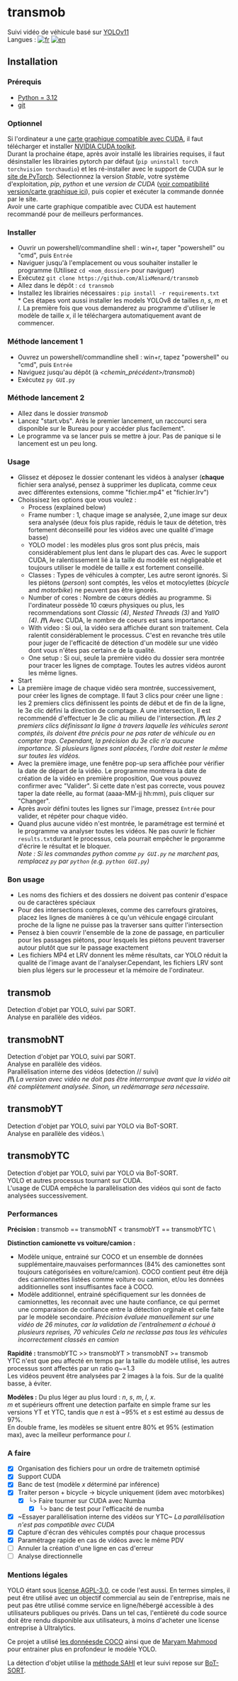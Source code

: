 # transmob
Suivi vidéo de véhicule basé sur [YOLOv11](https://github.com/ultralytics/ultralytics) \
Langues : [![fr](https://img.shields.io/badge/lang-fr-blue.svg)](https://github.com/AlixMenard/transmob/blob/main/README.fr.md)
[![en](https://img.shields.io/badge/lang-en-red.svg)](https://github.com/AlixMenard/transmob/blob/main/README.md)

## Installation
### Prérequis
- [Python = 3.12](https://www.python.org/downloads/release/python-3127/)
- [git](https://git-scm.com/downloads/win)
### Optionnel
Si l'ordinateur a une [carte graphique compatible avec CUDA](https://en.wikipedia.org/wiki/CUDA#GPUs_supported), il faut télécharger et installer [NVIDIA CUDA toolkit](https://developer.nvidia.com/cuda-downloads).\
Durant la prochaine étape, après avoir installé les librairies requises, il faut désinstaller les librairies pytorch par défaut (`pip uninstall torch torchvision torchaudio`) et les ré-installer avec le support de CUDA sur le [site de PyTorch](https://pytorch.org/get-started/locally/). Sélectionnez la version *Stable*, votre système d'exploitation, *pip*, *python* et une *version de CUDA* ([voir compatibilité version/carte graphique ici](https://en.wikipedia.org/wiki/CUDA#GPUs_supported)), puis copier et exécuter la commande donnée par le site.\
Avoir une carte graphique compatible avec CUDA est hautement recommandé pour de meilleurs performances.

### Installer
- Ouvrir un powershell/commandline shell : win+r, taper "powershell" ou "cmd", puis `Entrée`
- Naviguer jusqu'à l'emplacement ou vous souhaiter installer le programme (Utilisez `cd <nom_dossier>` pour naviguer)
- Exécutez `git clone https://github.com/AlixMenard/transmob`
- Allez dans le dépôt : `cd transmob`
- Installez les librairies nécessaires : `pip install -r requirements.txt`\
\* Ces étapes vont aussi installer les models YOLOv8 de tailles *n*, *s*, *m* et *l*. La première fois que vous demanderez au programme d'utiliser le modèle de taille *x*, il le téléchargera automatiquement avant de commencer.

### Méthode lancement 1
- Ouvrez un powershell/commandline shell : win+r, tapez "powershell" ou "cmd", puis `Entrée`
- Naviguez jusqu'au dépôt (à *<chemin_précédent>/transmob*)
- Exécutez `py GUI.py`
### Méthode lancement 2
- Allez dans le dossier *transmob*
- Lancez "start.vbs". Arès le premier lancement, un raccourci sera disponible sur le Bureau pour y accéder plus facilement".
- Le programme va se lancer puis se mettre à jour. Pas de panique si le lancement est un peu long.
### Usage
- Glissez et déposez le dossier contenant les vidéos à analyser (**chaque** fichier sera analysé, pensez à supprimer les duplicata, comme ceux avec différentes extensions, comme "fichier.mp4" et "fichier.lrv")
- Choissisez les options que vous voulez :
  - Process (explained below)
  - Frame number : 1, chaque image se analysée, 2,une image sur deux sera analysée (deux fois plus rapide, réduis le taux de détetion, très fortement déconseillé pour les vidéos avec une qualité d'image basse)
  - YOLO model : les modèles plus gros sont plus précis, mais considérablement plus lent dans le plupart des cas. Avec le support CUDA, le ralentissement lié à la taille du modèle est négligeable et toujours utiliser le modèle de taille *x* est fortement conseillé. 
  - Classes : Types de véhicules à compter, Les autre seront ignorés. Si les piétons (*person*) sont comptés, les vélos et motocylettes (*bicycle* and *motorbike*) ne peuvent pas être ignorés.
  - Number of cores : Nombre de cœurs dédiés au programme. Si l'ordinateur possède 10 cœurs physiques ou plus, les recommendations sont *Classic (4)*, *Nested Threads (3)* and *YallO (4)*. **/!\\** Avec CUDA, le nombre de coeurs est sans importance.
  - With video : Si oui, la vidéo sera affichée durant son traitement. Cela ralentit considérablement le processus. C'est en revanche très utile pour juger de l'efficacité de détection d'un modèle sur une vidéo dont vous n'êtes pas certain.e de la qualité.
  - One setup : Si oui, seule la première vidéo du dossier sera montrée pour tracer les lignes de comptage. Toutes les autres vidéos auront les même lignes.
- Start
- La première image de chaque vidéo sera montrée, successivement, pour créer les lignes de comptage. Il faut 3 clics pour créer une ligne : les 2 premiers clics définissent les points de début et de fin de la ligne, le 3e clic défini la direction de comptage. A une intersection, Il est recommendé d'effectuer le 3e clic au milieu de l'intersection. **/!\\** *les 2 premiers clics définissant la ligne à travers laquelle les véhicules seront comptés, ils doivent être précis pour ne pas rater de véhicule ou en compter trop. Cependant, la précision du 3e clic n'a aucune importance. Si plusieurs lignes sont placées, l'ordre doit rester le même sur toutes les vidéos.*
- Avec la première image, une fenêtre pop-up sera affichée pour vérifier la date de départ de la vidéo. Le programme montrera la date de création de la vidéo en première proposition, Que vous pouvez confirmer avec "Valider". Si cette date n'est pas correcte, vous pouvez taper la date réelle, au format (aaaa-MM-jj hh:mm), puis cliquer sur "Changer".
- Après avoir défini toutes les lignes sur l'image, pressez `Entrée` pour valider, et répéter pour chaque vidéo.
- Quand plus aucune vidéo n'est montrée, le paramétrage est terminé et le programme va analyser toutes les vidéos. Ne pas ouvrir le fichier `results.txt`durant le processus, cela pourrait empêcher le prgoramme d'écrire le résultat et le bloquer. \
*Note : Si les commandes python comme `py GUI.py` ne marchent pas, remplacez `py` par `python` (e.g. `python GUI.py`)*

### Bon usage
- Les noms des fichiers et des dossiers ne doivent pas contenir d'espace ou de caractères spéciaux
- Pour des intersections complexes, comme des carrefours giratoires, placez les lignes de manières à ce qu'un véhicule engagé circulant proche de la ligne ne puisse pas la traverser sans quitter l'intersection
- Pensez à bien couvrir l'ensemble de la zone de passage, en particulier pour les passages piétons, pour lesquels les piétons peuvent traverser autour plutôt que sur le passage exactement
- Les fichiers MP4 et LRV donnent les même résultats, car YOLO réduit la qualité de l'image avant de l'analyser.Cependant, les fichiers LRV sont bien plus légers sur le processeur et la mémoire de l'ordinateur.

## transmob

Detection d'objet par YOLO, suivi par SORT.\
Analyse en parallèle des vidéos.

## transmobNT

Detection d'objet par YOLO, suivi par SORT.\
Analyse en parallèle des vidéos.\
Parallélisation interne des vidéos (detection // suivi) \
**/!\\** *La version avec vidéo ne doit pas être interrompue avant que la vidéo ait été complètement analysée. Sinon, un redémarrage sera nécessaire.*

## transmobYT

Detection d'objet par YOLO, suivi par YOLO via BoT-SORT.\
Analyse en parallèle des vidéos.\

## transmobYTC

Detection d'objet par YOLO, suivi par YOLO via BoT-SORT.\
YOLO et autres processus tournant sur CUDA.\
L'usage de CUDA empêche la parallèlisation des vidéos qui sont de facto analysées successivement.

### Performances
**Précision :** transmob == transmobNT < transmobYT == transmobYTC \

**Distinction camionette vs voiture/camion :** 
- Modèle unique, entrainé sur COCO et un ensemble de données supplémentaire,mauvaises performannces (84% des camionettes sont toujours catégorisées en voiture/camion). COCO contient peut être déjà des camionnettes listées comme voiture ou camion, et/ou les données additionnelles sont insuffisantes face à COCO. 
- Modèle additionnel, entrainé spécifiquement sur les données de camionnettes, les reconnait avec une haute confiance, ce qui permet une comparaison de confiance entre la détection orginale et celle faite par le modèle secondaire. 
*Précision évaluée manuellement sur une vidéo de 26 minutes, car la validation de l'entraînement a échoué à plusieurs reprises, 70 vehicules*
*Cela ne reclasse pas tous les véhicules incorrectement classés en camion*

**Rapidité :** transmobYTC >> transmobYT > transmobNT >= transmob \
YTC n'est que peu affecté en temps par la taille du modèle utilisé, les autres processus sont affectés par un ratio q\~=1.3  \
Les vidéos peuvent être analysées par 2 images à la fois. Sur de la qualité basse, à éviter.

**Modèles :** 
Du plus léger au plus lourd : *n*, *s*, *m*, *l*, *x*. \
*m* et supérieurs offrent une detection parfaite en simple frame sur les versions YT et YTC, tandis que *n* est à ~95% et *s* est estimé au dessus de 97%. \
En double frame, les modèles se situent entre 80% et 95% (estimation max), avec la meilleur performance pour *l*.

### A faire
- [x] Organisation des fichiers pour un ordre de traitemetn optimisé 
- [X] Support CUDA
- [X] Banc de test (modèle *x* déterminé par inférence)
- [x] Traiter person + bicycle -> bicycle uniquement (idem avec motorbikes)
  - [x] └> Faire tourner sur CUDA avec Numba
    - [X] └> banc de test pour l'efficacité de numba
- [x] ~Essayer parallélisation interne des vidéos sur YTC~ *La parallélisation n'est pas compatible avec CUDA*
- [X] Capture d'écran des véhicules comptés pour chaque processus
- [X] Paramétrage rapide en cas de vidéos avec le même PDV
- [ ] Annuler la création d'une ligne en cas d'erreur
- [ ] Analyse directionnelle

### Mentions légales
YOLO étant sous [license AGPL-3.0](https://firebasestorage.googleapis.com/v0/b/ultralytics-public-site.appspot.com/o/license%2FAGPL-3.0-Software-License.pdf?alt=media), ce code l'est aussi. En termes simples, il peut être utilisé avec un objectif commercial au sein de l'entreprise, mais ne peut pas être utilisé comme service en ligne/hébergé accessible à des utilisateurs publiques ou privés. Dans un tel cas, l'entièreté du code source doit être rendu disponible aux utilisateurs, à moins d'acheter une license entreprise à Ultralytics.

Ce projet a utilisé [les donnéesde COCO](https://cocodataset.org/#home) ainsi que de [Maryam Mahmood](https://universe.roboflow.com/maryam-mahmood-6hoeq/vans/dataset/3) pour entrainer plus en profondeur le modèle YOLO.

La détection d'objet utilise la [méthode SAHI](https://pypi.org/project/sahi/) et leur suivi repose sur [BoT-SORT](https://github.com/NirAharon/BoT-SORT).

